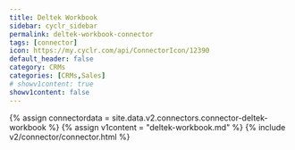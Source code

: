 ```yaml
---
title: Deltek Workbook
sidebar: cyclr_sidebar
permalink: deltek-workbook-connector
tags: [connector]
icon: https://my.cyclr.com/api/ConnectorIcon/12390
default_header: false
category: CRMs
categories: [CRMs,Sales]
# showv1content: true
showv1content: false
---
```

{% assign connectordata = site.data.v2.connectors.connector-deltek-workbook %}
{% assign v1content = "deltek-workbook.md" %}
{% include v2/connector/connector.html %}	